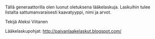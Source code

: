 
Tällä generaattorilla olen luonut oletuksena lääkelaskuja. Laskuihin tulee listalta sattumanvaraisesti kaavatyyppi, nimi ja arvot.



Tekijä Aleksi Viitanen

Lääkelaskupohjat: http://paivanlaakelaskut.blogspot.com/
